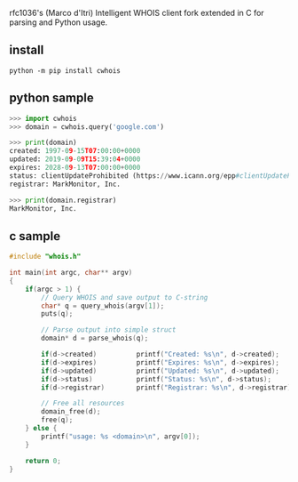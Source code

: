 rfc1036's (Marco d'Itri) Intelligent WHOIS client fork extended in C for parsing and Python usage.

## install

`python -m pip install cwhois`

## python sample

```python
>>> import cwhois
>>> domain = cwhois.query('google.com')

>>> print(domain)
created: 1997-09-15T07:00:00+0000
updated: 2019-09-09T15:39:04+0000
expires: 2028-09-13T07:00:00+0000
status: clientUpdateProhibited (https://www.icann.org/epp#clientUpdateProhibited)
registrar: MarkMonitor, Inc.

>>> print(domain.registrar)
MarkMonitor, Inc.
```

## c sample

```c
#include "whois.h"

int main(int argc, char** argv)
{
    if(argc > 1) {
        // Query WHOIS and save output to C-string
        char* q = query_whois(argv[1]);
        puts(q);

        // Parse output into simple struct
        domain* d = parse_whois(q);

        if(d->created)          printf("Created: %s\n", d->created);
        if(d->expires)          printf("Expires: %s\n", d->expires);
        if(d->updated)          printf("Updated: %s\n", d->updated);
        if(d->status)           printf("Status: %s\n", d->status);
        if(d->registrar)        printf("Registrar: %s\n", d->registrar);

        // Free all resources
        domain_free(d);
        free(q);
    } else {
        printf("usage: %s <domain>\n", argv[0]);
    }

    return 0;
}
```
